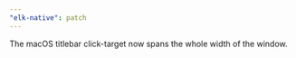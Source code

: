 ```yaml
---
"elk-native": patch
---
```


The macOS titlebar click-target now spans the whole width of the window.